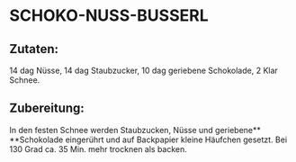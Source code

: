 # SCHOKO-NUSS-BUSSERL

## Zutaten:

14 dag Nüsse, 14 dag Staubzucker, 10 dag geriebene Schokolade, 2 Klar
Schnee.

## Zubereitung:

In den festen Schnee werden Staubzucken, Nüsse und geriebene**
**Schokolade eingerührt und auf Backpapier kleine Häufchen gesetzt. Bei
130 Grad ca. 35 Min. mehr trocknen als backen.

